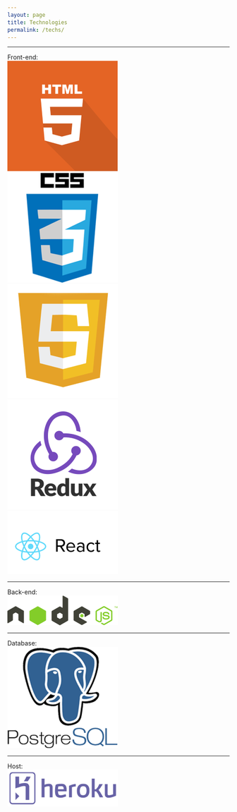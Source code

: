 ```yaml
---
layout: page
title: Technologies
permalink: /techs/
---
```

___
Front-end:  
![_config.yml](/images/html.png)  
![ config.yml](/images/css.png)  
![_config.yml](/images/js.png)  
![_config.yml](/images/redux.png)  
![_config.yml](/images/react.png)  
___
Back-end:  
![_config.yml](/images/node.png)  
___
Database:  
![_config.yml](/images/postgresql.png)  
___
Host:  
![_config.yml](/images/heroku.png)  
